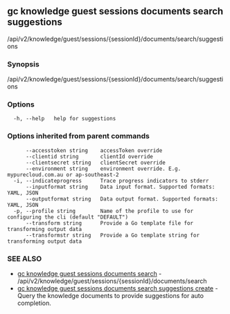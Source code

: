 ## gc knowledge guest sessions documents search suggestions

/api/v2/knowledge/guest/sessions/{sessionId}/documents/search/suggestions

### Synopsis

/api/v2/knowledge/guest/sessions/{sessionId}/documents/search/suggestions

### Options

```
  -h, --help   help for suggestions
```

### Options inherited from parent commands

```
      --accesstoken string    accessToken override
      --clientid string       clientId override
      --clientsecret string   clientSecret override
      --environment string    environment override. E.g. mypurecloud.com.au or ap-southeast-2
  -i, --indicateprogress      Trace progress indicators to stderr
      --inputformat string    Data input format. Supported formats: YAML, JSON
      --outputformat string   Data output format. Supported formats: YAML, JSON
  -p, --profile string        Name of the profile to use for configuring the cli (default "DEFAULT")
      --transform string      Provide a Go template file for transforming output data
      --transformstr string   Provide a Go template string for transforming output data
```

### SEE ALSO

* [gc knowledge guest sessions documents search](gc_knowledge_guest_sessions_documents_search.html)	 - /api/v2/knowledge/guest/sessions/{sessionId}/documents/search
* [gc knowledge guest sessions documents search suggestions create](gc_knowledge_guest_sessions_documents_search_suggestions_create.html)	 - Query the knowledge documents to provide suggestions for auto completion.


